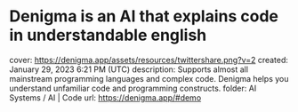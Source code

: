 # Denigma is an AI that explains code in understandable english

cover: https://denigma.app/assets/resources/twittershare.png?v=2
created: January 29, 2023 6:21 PM (UTC)
description: Supports almost all mainstream programming languages and complex code. Denigma helps you understand unfamiliar code and programming constructs.
folder: AI Systems / AI | Code
url: https://denigma.app/#demo